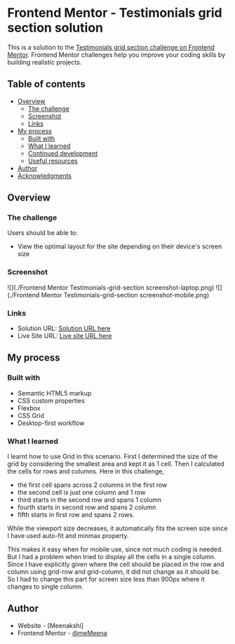 # Frontend Mentor - Testimonials grid section solution

This is a solution to the [Testimonials grid section challenge on Frontend Mentor](https://www.frontendmentor.io/challenges/testimonials-grid-section-Nnw6J7Un7). Frontend Mentor challenges help you improve your coding skills by building realistic projects. 

## Table of contents

- [Overview](#overview)
  - [The challenge](#the-challenge)
  - [Screenshot](#screenshot)
  - [Links](#links)
- [My process](#my-process)
  - [Built with](#built-with)
  - [What I learned](#what-i-learned)
  - [Continued development](#continued-development)
  - [Useful resources](#useful-resources)
- [Author](#author)
- [Acknowledgments](#acknowledgments)

## Overview

### The challenge

Users should be able to:

- View the optimal layout for the site depending on their device's screen size

### Screenshot

![](./Frontend Mentor Testimonials-grid-section screenshot-laptop.png)
![](./Frontend Mentor Testimonials-grid-section screenshot-mobile.png)


### Links

- Solution URL: [Solution URL here](https://github.com/Memeena/testimonial-grid-section)
- Live Site URL: [Live site URL here](https://memeena.github.io/testimonial-grid-section/)

## My process

### Built with

- Semantic HTML5 markup
- CSS custom properties
- Flexbox
- CSS Grid
- Desktop-first workflow

### What I learned

I learnt how to use Grid in this scenario. First I determined the size of the grid by considering the smallest area and kept it as 1 cell. Then I calculated the cells for rows and columns. Here in this challenge, 
  
  - the first cell spans across 2 columns in the first row
  - the second cell is just one column and 1 row
  - third starts in the second row and spans 1 column
  - fourth starts in second row and spans 2 column
  - fifth starts in first row and spans 2 rows.

While the viewport size decreases, it automatically fits the screen size since I have used auto-fit and minmax property.

This makes it easy when for mobile use, since not much coding is needed. But I had a problem when tried to display all the cells in a single column. Since I have explicitly given where the cell should be placed in the row and column using grid-row and grid-column, it did not change as it should be. So I had to change this part for screen size less than 900px where it changes to single column.

## Author

- Website - [Meenakshi]
- Frontend Mentor - [@meMeena](https://www.frontendmentor.io/profile/Memeena)

